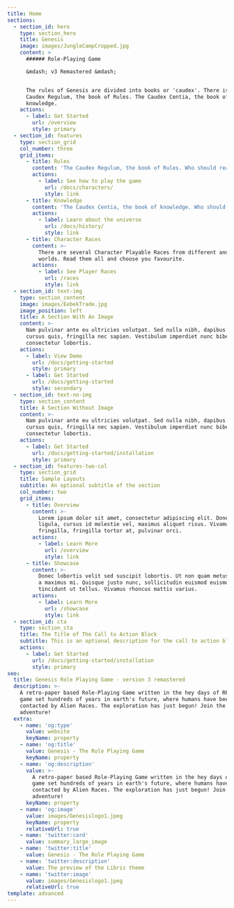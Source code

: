 ```yaml
---
title: Home
sections:
  - section_id: hero
    type: section_hero
    title: Genesis
    image: images/JungleCampCropped.jpg
    content: >
      ###### Role-Playing Game

      &mdash; v3 Remastered &mdash;


      The rules of Genesis are divided into books or 'caudex'. There is the
      Caudex Regulum, the book of Rules. The Caudex Centia, the book of
      knowledge.
    actions:
      - label: Get Started
        url: /overview
        style: primary
  - section_id: features
    type: section_grid
    col_number: three
    grid_items:
      - title: Rules
        content: 'The Caudex Regulum, the book of Rules. Who should read ...'
        actions:
          - label: See how to play the game
            url: /docs/characters/
            style: link
      - title: Knowledge
        content: 'The Caudex Centia, the book of knowledge. Who should read ...'
        actions:
          - label: Learn about the universe
            url: /docs/history/
            style: link
      - title: Character Races
        content: >-
          There are several Character Playable Races from different and unusual
          worlds. Read them all and choose you favourite.
        actions:
          - label: See Player Races
            url: /races
            style: link
  - section_id: text-img
    type: section_content
    image: images/EebekTrade.jpg
    image_position: left
    title: A Section With An Image
    content: >-
      Nam pulvinar ante eu ultricies volutpat. Sed nulla nibh, dapibus sit amet
      cursus quis, fringilla nec sapien. Vestibulum imperdiet nunc bibendum
      consectetur lobortis.
    actions:
      - label: View Demo
        url: /docs/getting-started
        style: primary
      - label: Get Started
        url: /docs/getting-started
        style: secondary
  - section_id: text-no-img
    type: section_content
    title: A Section Without Image
    content: >-
      Nam pulvinar ante eu ultricies volutpat. Sed nulla nibh, dapibus sit amet
      cursus quis, fringilla nec sapien. Vestibulum imperdiet nunc bibendum
      consectetur lobortis.
    actions:
      - label: Get Started
        url: /docs/getting-started/installation
        style: primary
  - section_id: features-two-col
    type: section_grid
    title: Sample Layouts
    subtitle: An optional subtitle of the section
    col_number: two
    grid_items:
      - title: Overview
        content: >-
          Lorem ipsum dolor sit amet, consectetur adipiscing elit. Donec nisl
          ligula, cursus id molestie vel, maximus aliquet risus. Vivamus in nibh
          fringilla, fringilla tortor at, pulvinar orci.
        actions:
          - label: Learn More
            url: /overview
            style: link
      - title: Showcase
        content: >-
          Donec lobortis velit sed suscipit lobortis. Ut non quam metus. Nullam
          a maximus mi. Quisque justo nunc, sollicitudin euismod euismod at,
          tincidunt ut tellus. Vivamus rhoncus mattis varius.
        actions:
          - label: Learn More
            url: /showcase
            style: link
  - section_id: cta
    type: section_cta
    title: The Title of The Call to Action Block
    subtitle: This is an optional description for the call to action block.
    actions:
      - label: Get Started
        url: /docs/getting-started/installation
        style: primary
seo:
  title: Genesis Role Playing Game - version 3 remastered
  description: >-
    A retro-paper based Role-Playing Game written in the hey days of RPGs. A
    game set hundreds of years in earth's future, where humans have been
    contacted by Alien Races. The exploration has just begun! Join the
    adventure!
  extra:
    - name: 'og:type'
      value: website
      keyName: property
    - name: 'og:title'
      value: Genesis - The Role Playing Game
      keyName: property
    - name: 'og:description'
      value: >-
        A retro-paper based Role-Playing Game written in the hey days of RPGs. A
        game set hundreds of years in earth's future, where humans have been
        contacted by Alien Races. The exploration has just begun! Join the
        adventure!
      keyName: property
    - name: 'og:image'
      value: images/Genesislogo1.jpeg
      keyName: property
      relativeUrl: true
    - name: 'twitter:card'
      value: summary_large_image
    - name: 'twitter:title'
      value: Genesis - The Role Playing Game
    - name: 'twitter:description'
      value: The preview of the Libris theme
    - name: 'twitter:image'
      value: images/Genesislogo1.jpeg
      relativeUrl: true
template: advanced
---
```


